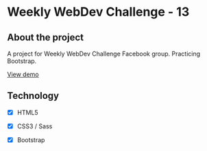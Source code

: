 # Weekly WebDev Challenge - 13

## About the project

A project for Weekly WebDev Challenge Facebook group. Practicing Bootstrap.


[View demo](https://magdalenazielinska.github.io/WeeklyWebDev-13/)


## Technology

- [x] HTML5
- [x] CSS3 / Sass
- [x] Bootstrap




